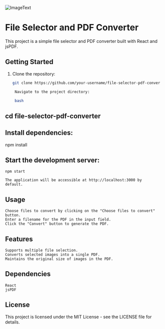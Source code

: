 ![ImageText](https://ibb.co/Sc2r9Gw)
# File Selector and PDF Converter

This project is a simple file selector and PDF converter built with React and jsPDF.

## Getting Started

1. Clone the repository:

   ```bash
   git clone https://github.com/your-username/file-selector-pdf-converter.git

    Navigate to the project directory:

    bash
   ```

## cd file-selector-pdf-converter

## Install dependencies:

npm install

## Start the development server:

    npm start

    The application will be accessible at http://localhost:3000 by default.

## Usage

    Choose files to convert by clicking on the "Choose files to convert" button.
    Enter a filename for the PDF in the input field.
    Click the "Convert" button to generate the PDF.

## Features

    Supports multiple file selection.
    Converts selected images into a single PDF.
    Maintains the original size of images in the PDF.

## Dependencies

    React
    jsPDF

## License

This project is licensed under the MIT License - see the LICENSE file for details.

